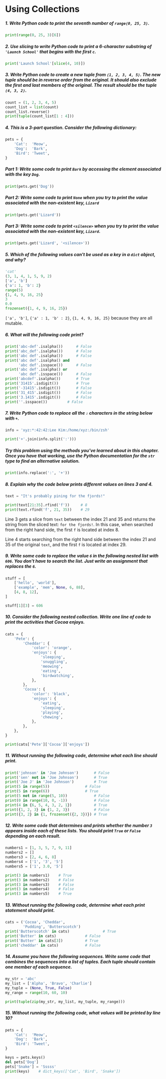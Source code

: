 # Using Collections

##### *1. Write Python code to print the seventh number of `range(0, 25, 3)`.*

```python
print(range(0, 25, 3)[6])
```

##### *2. Use slicing to write Python code to print a 6-character substring of `'Launch School'` that begins with the first `c`.*

```python
print('Launch School'[slice(4, 10)])
```

##### *3. Write Python code to create a new tuple from `(1, 2, 3, 4, 5)`. The new tuple should be in reverse order from the original. It should  also exclude the first and last members of the original. The result  should be the tuple `(4, 3, 2)`.*

```python
count = (1, 2, 3, 4, 5)
count_list = list(count)
count_list.reverse()
print(tuple(count_list[1 : 4]))
```

##### *4. This is a 3-part question. Consider the following dictionary:*

```python
pets = {
    'Cat':  'Meow',
    'Dog':  'Bark',
    'Bird': 'Tweet',
}
```

##### *Part 1: Write some code to print `Bark` by accessing the element associated with the key `Dog`.*

```python
print(pets.get('Dog'))
```

##### *Part 2: Write some code to print `None` when you try to print the value associated with the non-existent key, `Lizard`*

```python
print(pets.get('Lizard'))
```

##### ***Part 3**: Write some code to print `<silence>` when you try to print the value associated with the non-existent key, `Lizard`.*

```python
print(pets.get('Lizard', '<silence>'))
```

##### *5. Which of the following values **can't** be used as a key in a `dict` object, and why?*

```python
'cat'
(3, 1, 4, 1, 5, 9, 2)
['a', 'b']
{'a': 1, 'b': 2}
range(5)
{1, 4, 9, 16, 25}
3
0.0
frozenset({1, 4, 9, 16, 25})
```

`['a', 'b']`, `{'a' : 1, 'b' : 2}`, `{1, 4, 9, 16, 25}` because they are all mutable.

##### *6. What will the following code print?*

```python
print('abc-def'.isalpha())		# False
print('abc_def'.isalpha())		# False
print('abc def'.isalpha())		# False
print('abc def'.isalpha() and
      'abc def'.isspace())		# False
print('abc def'.isalpha() or
      'abc def'.isspace())		# False
print('abcdef'.isalpha())		# True
print('31415'.isdigit())		# True
print('-31415'.isdigit())		# False
print('31_415'.isdigit())		# False
print('3.1415'.isdigit())		# False
print(''.isspace())			# False
```

##### *7. Write Python code to replace all the `:` characters in the string below with `+`.*

```python
info = 'xyz:*:42:42:Lee Kim:/home/xyz:/bin/zsh'

print('+'.join(info.split(':')))
```

##### *Try this problem using the methods you've learned about in this chapter. Once you have that working, use the Python documentation for the `str` type to find an alternative solution.*

```python
print(info.replace(':', '+'))
```

##### *8. Explain why the code below prints different values on lines 3 and 4.*

```python
text = "It's probably pining for the fjords!"

print(text[21:35].rfind('f'))     # 8
print(text.rfind('f', 21, 35))    # 29
```

Line 3 gets a slice from `text` between the index 21 and 35 and returns the string from the sliced text: `for the fjords!`. In this case, when searched from the right hand side, the first `f` is located at index 8.

Line 4 starts searching from the right hand side between the index 21 and 35 of the original `text`, and the first `f` is located at index 29.

##### *9. Write some code to replace the value `6` in the following nested list with `606`. You don't have to search the list. Just write an assignment that replaces the `6`.*

```python
stuff = [
    ['hello', 'world'],
    ['example', 'mem', None, 6, 88],
    [4, 8, 12],
]

stuff[1][3] = 606
```

##### *10. Consider the following nested collection. Write one line of code to print the activities that Cocoa enjoys.*

```python
cats = {
    'Pete': {
        'Cheddar': {
            'color': 'orange',
            'enjoys': {
                'sleeping',
                'snuggling',
                'meowing',
                'eating',
                'birdwatching',
            },
        },
        'Cocoa': {
            'color': 'black',
            'enjoys': {
                'eating',
                'sleeping',
                'playing',
                'chewing',
            },
        },
    },
}

print(cats['Pete']['Cocoa']['enjoys'])
```

##### *11. Without running the following code, determine what each line should print.*

```python
print('johnson' in 'Joe Johnson')		# False
print('sen' not in 'Joe Johnson')		# True
print('Joe J' in 'Joe Johnson')			# True
print(5 in range(5))				# False
print(5 in range(6))				# True
print(5 not in range(5, 10))			# False
print(0 in range(10, 0, -1))			# False
print(4 in {6, 5, 4, 3, 2, 1})			# True
print({1, 2, 3} in {1, 2, 3})			# False
print({3, 2} in {1, frozenset({2, 3})})	# True
```

##### *12. Write some code that determines and prints whether the number `3` appears inside each of these lists. You should print `True` or `False` depending on each result.*

```python
numbers1 = [1, 3, 5, 7, 9, 11]
numbers2 = []
numbers3 = [2, 4, 6, 8]
numbers4 = ['1', '3', '5']
numbers5 = ['1', 3.0, '5']

print(3 in numbers1)	# True
print(3 in numbers2)	# False
print(3 in numbers3)	# False
print(3 in numbers4)	# False
print(3 in numbers5)	# True
```

##### *13. Without running the following code, determine what each print statement should print.*

```python
cats = ('Cocoa', 'Cheddar',
        'Pudding', 'Butterscotch')
print('Butterscotch' in cats)		        # True
print('Butter' in cats)				# False
print('Butter' in cats[3])			# True
print('cheddar' in cats)			# False
```

##### *14. Assume you have the following sequences. Write some code that combines the sequences into a list of tuples. Each  tuple should contain one member of each sequence.*

```python
my_str = 'abc'
my_list = ['Alpha', 'Bravo', 'Charlie']
my_tuple = (None, True, False)
my_range = range(10, 60, 10)

print(tuple(zip(my_str, my_list, my_tuple, my_range)))
```

##### *15. Without running the following code, what values will be printed by line 10?*

```python
pets = {
    'Cat':  'Meow',
    'Dog':  'Bark',
    'Bird': 'Tweet',
}

keys = pets.keys()
del pets['Dog']
pets['Snake'] = 'Sssss'
print(keys)    # dict_keys(['Cat', 'Bird', 'Snake'])
```

